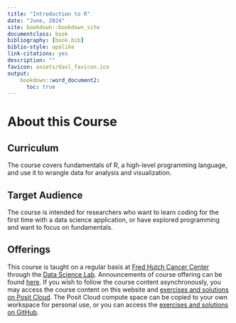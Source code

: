 ```yaml
---
title: "Introduction to R"
date: "June, 2024"
site: bookdown::bookdown_site
documentclass: book
bibliography: [book.bib]
biblio-style: apalike
link-citations: yes
description: ""
favicon: assets/dasl_favicon.ico
output:
    bookdown::word_document2:
      toc: true
---
```


# About this Course

## Curriculum

The course covers fundamentals of R, a high-level programming language, and use it to wrangle data for analysis and visualization.

## Target Audience

The course is intended for researchers who want to learn coding for the first time with a data science application, or have explored programming and want to focus on fundamentals.

## Offerings

This course is taught on a regular basis at [Fred Hutch Cancer Center](https://www.fredhutch.org/) through the [Data Science Lab](https://hutchdatascience.org/). Announcements of course offering can be found [here](https://hutchdatascience.org/training/). If you wish to follow the course content asynchronously, you may access the course content on this website and [exercises and solutions on Posit Cloud](https://posit.cloud/content/8245357). The Posit Cloud compute space can be copied to your own workspace for personal use, or you can access the [exercises and solutions on GitHub](https://github.com/fhdsl/Intro_to_R_Exercises).
